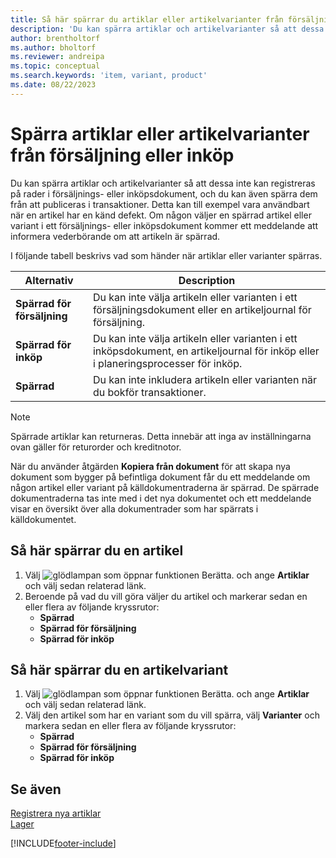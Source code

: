 ```yaml
---
title: Så här spärrar du artiklar eller artikelvarianter från försäljning eller inköp
description: 'Du kan spärra artiklar och artikelvarianter så att dessa inte registreras på rader i försäljnings- eller inköpsdokument, och du kan även spärra dem från att publiceras i en transaktion.'
author: brentholtorf
ms.author: bholtorf
ms.reviewer: andreipa
ms.topic: conceptual
ms.search.keywords: 'item, variant, product'
ms.date: 08/22/2023
---
```

# <a name="block-items-or-item-variants-from-sales-or-purchasing"></a>Spärra artiklar eller artikelvarianter från försäljning eller inköp

Du kan spärra artiklar och artikelvarianter så att dessa inte kan registreras på rader i försäljnings- eller inköpsdokument, och du kan även spärra dem från att publiceras i transaktioner. Detta kan till exempel vara användbart när en artikel har en känd defekt. Om någon väljer en spärrad artikel eller variant i ett försäljnings- eller inköpsdokument kommer ett meddelande att informera vederbörande om att artikeln är spärrad.

I följande tabell beskrivs vad som händer när artiklar eller varianter spärras.  

|Alternativ|Description|  
|--------------------|------------|  
|**Spärrad för försäljning**|Du kan inte välja artikeln eller varianten i ett försäljningsdokument eller en artikeljournal för försäljning.|  
|**Spärrad för inköp**|Du kan inte välja artikeln eller varianten i ett inköpsdokument, en artikeljournal för inköp eller i planeringsprocesser för inköp.|  
|**Spärrad**|Du kan inte inkludera artikeln eller varianten när du bokför transaktioner.|  

> [!NOTE]
> Spärrade artiklar kan returneras. Detta innebär att inga av inställningarna ovan gäller för returorder och kreditnotor.

När du använder åtgärden **Kopiera från dokument** för att skapa nya dokument som bygger på befintliga dokument får du ett meddelande om någon artikel eller variant på källdokumentraderna är spärrad. De spärrade dokumentraderna tas inte med i det nya dokumentet och ett meddelande visar en översikt över alla dokumentrader som har spärrats i källdokumentet.

## <a name="to-block-an-item"></a>Så här spärrar du en artikel

1. Välj ![glödlampan som öppnar funktionen Berätta.](media/ui-search/search_small.png "Berätta vad du vill göra") och ange **Artiklar** och välj sedan relaterad länk.  
2. Beroende på vad du vill göra väljer du artikel och markerar sedan en eller flera av följande kryssrutor:
    * **Spärrad**
    * **Spärrad för försäljning**
    * **Spärrad för inköp**  

## <a name="to-block-an-item-variant"></a>Så här spärrar du en artikelvariant

1. Välj ![glödlampan som öppnar funktionen Berätta.](media/ui-search/search_small.png "Berätta vad du vill göra") och ange **Artiklar** och välj sedan relaterad länk.  
2. Välj den artikel som har en variant som du vill spärra, välj **Varianter** och markera sedan en eller flera av följande kryssrutor:  
    * **Spärrad**
    * **Spärrad för försäljning**
    * **Spärrad för inköp**

## <a name="see-also"></a>Se även

[Registrera nya artiklar](inventory-how-register-new-items.md)  
[Lager](inventory-manage-inventory.md)  

[!INCLUDE[footer-include](includes/footer-banner.md)]
